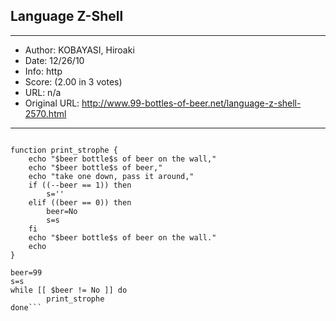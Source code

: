 
## Language Z-Shell ##
---
- Author: KOBAYASI, Hiroaki
- Date: 12/26/10
- Info: http
- Score:  (2.00 in 3 votes)
- URL: n/a
- Original URL: http://www.99-bottles-of-beer.net/language-z-shell-2570.html
---

```#!/usr/bin/env zsh

function print_strophe {
	echo "$beer bottle$s of beer on the wall,"
	echo "$beer bottle$s of beer,"
	echo "take one down, pass it around,"
	if ((--beer == 1)) then
		s=''
	elif ((beer == 0)) then
		beer=No
		s=s
	fi
	echo "$beer bottle$s of beer on the wall."
	echo
}

beer=99
s=s
while [[ $beer != No ]] do
        print_strophe
done```